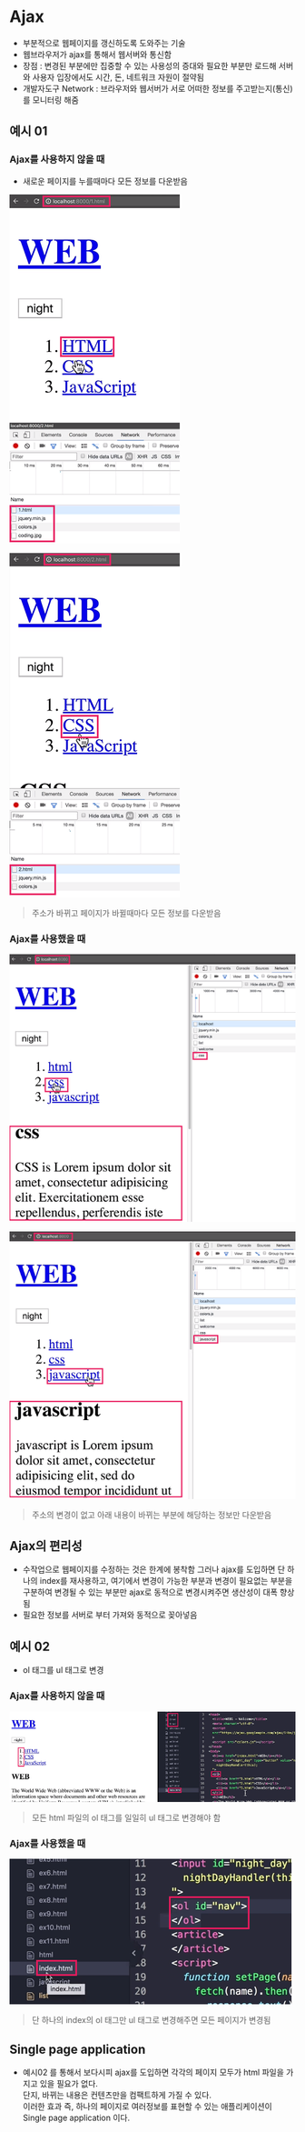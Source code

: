 # Ajax
- 부분적으로 웹페이지를 갱신하도록 도와주는 기술
- 웹브라우저가 ajax를 통해서 웹서버와 통신함
- 장점 : 변경된 부분에만 집중할 수 있는 사용성의 증대와 필요한 부분만 로드해 서버와 사용자 입장에서도 시간, 돈, 네트워크 자원이 절약됨
- 개발자도구 Network : 브라우저와 웹서버가 서로 어떠한 정보를 주고받는지(통신)를 모니터링 해줌

## 예시 01
### Ajax를 사용하지 않을 때
- 새로운 페이지를 누를때마다 모든 정보를 다운받음

![01](img/01.png)

![02](img/02.png)
> 주소가 바뀌고 페이지가 바뀔때마다 모든 정보를 다운받음

### Ajax를 사용했을 때

![03](img/03.png)

![04](img/04.png)
> 주소의 변경이 없고 아래 내용이 바뀌는 부분에 해당하는 정보만 다운받음

## Ajax의 편리성
- 수작업으로 웹페이지를 수정하는 것은 한계에 봉착함 그러나 ajax를 도입하면 단 하나의 index를 재사용하고, 여기에서 변경이 가능한 부분과 변경이 필요없는 부분을 구분하여 변경될 수 있는 부분만 ajax로 동적으로 변경시켜주면 생산성이 대폭 향상됨
- 필요한 정보를 서버로 부터 가져와 동적으로 꽂아넣음

## 예시 02
- ol 태그를 ul 태그로 변경
### Ajax를 사용하지 않을 때

![05](img/05.png)
> 모든 html 파일의 ol 태그를 일일히 ul 태그로 변경해야 함

### Ajax를 사용했을 때

![06](img/06.png)
> 단 하나의 index의 ol 태그만 ul 태그로 변경해주면 모든 페이지가 변경됨

## Single page application
- 예시02 를 통해서 보다시피 ajax를 도입하면 각각의 페이지 모두가 html 파일을 가지고 있을 필요가 없다.<br />단지, 바뀌는 내용은 컨텐츠만을 컴팩트하게 가질 수 있다.<br />이러한 효과 즉, 하나의 페이지로 여러정보를 표현할 수 있는 애플리케이션이 Single page application 이다.
